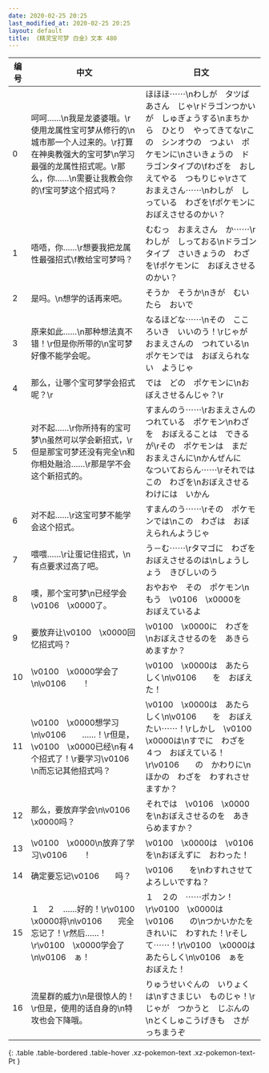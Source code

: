 ```yaml
---
date: 2020-02-25 20:25
last_modified_at: 2020-02-25 20:25
layout: default
title: 《精灵宝可梦 白金》文本 480
---
```

| 编号 | 中文 | 日文 |
| ---- | ---- | ---- |
| 0 | 呵呵……\n我是龙婆婆哦。\r使用龙属性宝可梦从修行的\n城市那一个人过来的。\r打算在神奥教强大的宝可梦\n学习最强的龙属性招式呢。\r那么，你……\n需要让我教会你的\f宝可梦这个招式吗？ | ほほほ⋯⋯\nわしが　タツばあさん　じゃ\rドラゴンつかいが　しゅぎょうする\nまちから　ひとり　やってきてな\rこの　シンオウの　つよい　ポケモンに\nさいきょうの　ドラゴンタイプの\fわざを　おしえてやる　つもりじゃ\rさて　おまえさん⋯⋯\nわしが　しっている　わざを\fポケモンに　おぼえさせるのかい？ |
| 1 | 唔唔，你……\r想要我把龙属性最强招式\f教给宝可梦吗？ | むむっ　おまえさん　か⋯⋯\rわしが　しっておる\nドラゴンタイプ　さいきょうの　わざを\fポケモンに　おぼえさせるのかい？ |
| 2 | 是吗。\n想学的话再来吧。 | そうか　そうか\nきが　むいたら　おいで |
| 3 | 原来如此……\n那种想法真不错！\r但是你所带的\n宝可梦好像不能学会呢。 | なるほどな⋯⋯\nその　こころいき　いいのう！\rじゃが　おまえさんの　つれている\nポケモンでは　おぼえられない　ようじゃ |
| 4 | 那么，让哪个宝可梦学会招式呢？\r | では　どの　ポケモンに\nおぼえさせるんじゃ？\r |
| 5 | 对不起……\r你所持有的宝可梦\n虽然可以学会新招式，\r但是那宝可梦还没有完全\n和你相处融洽……\r那是学不会这个新招式的。 | すまんのう⋯⋯\rおまえさんの　つれている　ポケモン\nわざを　おぼえることは　できるが\rその　ポケモンは　まだ　おまえさんに\nかんぜんに　なついておらん⋯⋯\rそれでは　この　わざを\nおぼえさせる　わけには　いかん |
| 6 | 对不起……\r这宝可梦不能学会这个招式。 | すまんのう⋯⋯\rその　ポケモンでは\nこの　わざは　おぼえられんようじゃ |
| 7 | 喂喂……\r让蛋记住招式，\n有点要求过高了吧。 | う－む⋯⋯\rタマゴに　わざを　おぼえさせるのは\nしょうしょう　きびしいのう |
| 8 | 噢，那个宝可梦\n已经学会\v0106　\x0000了。 | おやおや　その　ポケモン\nもう　\v0106　\x0000を　おぼえているよ |
| 9 | 要放弃让\v0100　\x0000回忆招式吗？ | \v0100　\x0000に　わざを\nおぼえさせるのを　あきらめますか？ |
| 10 | \v0100　\x0000学会了\n\v0106　　！ | \v0100　\x0000は　あたらしく\n\v0106　　を　おぼえた！ |
| 11 | \v0100　\x0000想学习\n\v0106　　……！\r但是，\v0100　\x0000已经\n有４个招式了！\r要学习\v0106　　\n而忘记其他招式吗？ | \v0100　\x0000は　あたらしく\n\v0106　　を　おぼえたい⋯⋯！\rしかし　\v0100　\x0000は\nすでに　わざを　４つ　おぼえている！\r\v0106　　の　かわりに\nほかの　わざを　わすれさせますか？ |
| 12 | 那么，要放弃学会\n\v0106　\x0000吗？ | それでは　\v0106　\x0000を\nおぼえさせるのを　あきらめますか？ |
| 13 | \v0100　\x0000\n放弃了学习\v0106　　！ | \v0100　\x0000は　\v0106　　を\nおぼえずに　おわった！ |
| 14 | 确定要忘记\v0106　　吗？ | \v0106　　を\nわすれさせて　よろしいですね？ |
| 15 | １　２　……好的！\r\v0100　\x0000将\n\v0106　　完全忘记了！\r然后……！\r\v0100　\x0000学会了\n\v0106　ぁ！ | １　２の　⋯⋯ポカン！\r\v0100　\x0000は　\v0106　　の\nつかいかたを　きれいに　わすれた！\rそして⋯⋯！\r\v0100　\x0000は　あたらしく\n\v0106　ぁを　おぼえた！ |
| 16 | 流星群的威力\n是很惊人的！\r但是，使用的话自身的\n特攻也会下降哦。 | りゅうせいぐんの　いりょくは\nすさまじい　ものじゃ！\rじゃが　つかうと　じぶんの\nとくしゅこうげきも　さがっちまうぞ |
{: .table .table-bordered .table-hover .xz-pokemon-text .xz-pokemon-text-Pt }